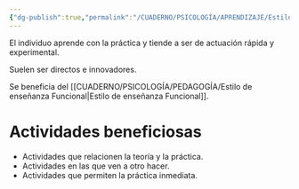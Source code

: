 ```yaml
---
{"dg-publish":true,"permalink":"/CUADERNO/PSICOLOGÍA/APRENDIZAJE/Estilo de aprendizaje Pragmático/"}
---
```


El individuo aprende con la práctica y tiende a ser de actuación rápida y experimental.

Suelen ser directos e innovadores.

Se beneficia del [[CUADERNO/PSICOLOGÍA/PEDAGOGÍA/Estilo de enseñanza Funcional\|Estilo de enseñanza Funcional]].

# Actividades beneficiosas
- Actividades que relacionen la teoría y la práctica.
- Actividades en las que ven a otro hacer.
- Actividades que permiten la práctica inmediata.
